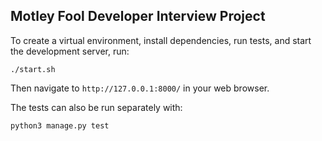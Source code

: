 ## Motley Fool Developer Interview Project
To create a virtual environment, install dependencies, run tests, and 
start the development server, run:

```
./start.sh
```
Then navigate to `http://127.0.0.1:8000/` in your web browser.

The tests can also be run separately with:
```
python3 manage.py test
```
